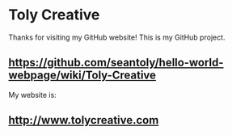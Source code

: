 # Toly Creative
Thanks for visiting my GitHub website!
This is my GitHub project.
## https://github.com/seantoly/hello-world-webpage/wiki/Toly-Creative
My website is:
## http://www.tolycreative.com

